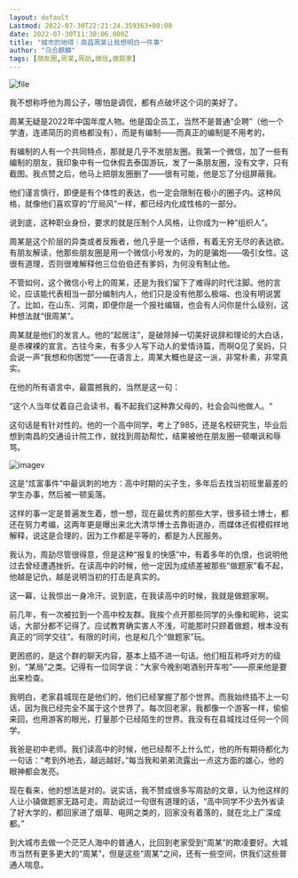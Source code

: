 ```yaml
---
layout: default
Lastmod: 2022-07-30T22:21:24.359363+00:00
date: 2022-07-30T11:30:06.000Z
title: "城市的地得｜南昌周某让我想明白一件事"
author: "乌合麒麟"
tags: [朋友圈,周某,周劼,微信,做题家]
---
```


![file](https://images.weserv.nl/?url=https%3A//chinadigitaltimes.net/chinese/files/2022/07/image-1659180198288.png)

我不想称呼他为周公子，哪怕是调侃，都有点破坏这个词的美好了。

周某无疑是2022年中国年度人物。他是国企员工，当然不是普通“企聘”（他一个学渣，连递简历的资格都没有），而是有编制——而真正的编制是不用考的，

有编制的人有一个共同特点，那就是几乎不发朋友圈。我第一个微信，加了一些有编制的朋友，我印象中有一位休假去泰国游玩，发了一条朋友圈，没有文字，只有截图。我点赞之后，他马上把朋友圈删了——很有可能，他是忘了分组屏蔽我。

他们谨言慎行，即便是有个体性的表达，也一定会限制在极小的圈子内。这种风格，就像他们喜欢穿的“厅局风”一样，都已经内化成性格的一部分。

说到底，这种职业身份，要求的就是压制个人风格，让你成为一种“组织人”。

周某是这个阶层的异类或者反叛者，他几乎是一个话痨，有着无穷无尽的表达欲。有朋友解读，他那些朋友圈是用一个微信小号发的，为的是骗炮——吸引女性。这很有道理，否则很难解释他三位伯伯还有爹妈，为何没有制止他。

不管如何，这个微信小号上的周某，还是为我们留下了难得的时代注脚。他的言论，应该能代表相当一部分编制内人，他们只是没有他那么极端、也没有明说罢了。比如，在山东、河南，即便你是一个报社编辑，也会有人问你是什么级别，这种想法就“很周某”。

周某就是他们的发言人。他的“起居注”，是破除掉一切美好说辞和理论的大白话，是赤裸裸的宣言。古往今来，有多少人写下动人的爱情诗篇，而啊Q见了吴妈，只会说一声“我想和你困觉”——在语言上，周某大概也是这一派，非常朴素，非常真实。

在他的所有语言中，最震撼我的，当然是这一句：

“这个人当年仗着自己会读书，看不起我们这种靠父母的，社会会叫他做人。“

这句话是有针对性的。他的一个高中同学，考上了985，还是名校研究生，毕业后想到南昌的交通设计院工作，就找到周劼帮忙，结果被他在朋友圈一顿嘲讽和辱骂。

![imagev](https://images.weserv.nl/?url=https%3A//chinadigitaltimes.net/chinese/files/2022/07/post-685001-62e5163eb30f2.)

这是“炫富事件”中最讽刺的地方：高中时期的尖子生，多年后去找当初班里最差的学生办事，然后被一顿奚落。

这样的事一定是普遍发生着，想一想，现在最优秀的那些大学，很多硕士博士，都还在努力考编，这两年更是曝出来北大清华博士去靠街道办，而媒体还假模假样地解释，说这是合理的，因为工作都是平等的，都是为人民服务。

我认为，周劼尽管很得意，但是这种“报复的快感”中，有着多年的仇恨，也说明他过去曾经遭遇挫折。在读高中的时候，他一定因为成绩差被那些“做题家”看不起，他越是记仇，越是说明当初的打击是真实的。

这一幕，让我惊出一身冷汗。说到底，在我读高中的时候，我就是做题家啊。

前几年，有一次被拉到一个高中校友群。我挨个点开那些同学的头像和昵称，说实话，大部分都不记得了。应试教育确实害人不浅，可能那时只顾着做题，根本没有真正的“同学交往”。有限的时间，也是和几个“做题家”玩。

更困惑的，是这个群的聊天内容，基本上插不进一句话。他们相互称呼对方的级别，“某局”之类。记得有一位同学说：“大家今晚别喝酒别开车啦”——原来他是要出来检查。

我明白，老家县城现在是他们的，他们已经掌握了那个世界。而我始终插不上一句话，因为我已经完全不属于这个世界了。每次回老家，我都像一个游客一样，偷偷来回，也用游客的眼光，打量那个已经陌生的世界。我没有在县城找过任何一个同学。

我爸是初中老师。我们读高中的时候，他已经帮不上什么忙，他的所有期待都化为一句话：“考到外地去，越远越好。”每当我和弟弟流露出一点这方面的雄心，他的眼神都会发亮。

现在看来，他的想法是对的。说实话，我不赞成很多写周劼的文章，认为他这样的人让小镇做题家无路可走。周劼说过一句很有道理的话，“高中同学不少去外省读了好大学的，都回家进了烟草、电网之类的，回家没有着落的，就在北上广深成都。”

到大城市去做一个茫茫人海中的普通人，比回到老家受到“周某”的欺凌要好。大城市当然有更多更大的“周某”，但是这些“周某”之间，还有一些空间，供我们这些普通人喘息。

